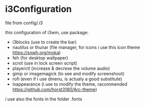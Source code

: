 # i3Configuration

file from config/.i3

this configuration of i3wm, use package:
- i3blocks (use to create the bar)
- nautilus or thunar (file manager, for icons i use this icon theme https://snwh.org/moka)
- feh (for desktop wallpaper)
- scrot (use in lock screen script)
- playerctl (increase & decrese the volume audio)
- gimp or imagemagick (to see and modify screenshoot)
- rofi (even if i use dmenu, is actualy a good substitute)
- lxappearance (i use to modify the theme, racommended https://github.com/horst3180/Arc-theme)

i use also the fonts in the folder .fonts
